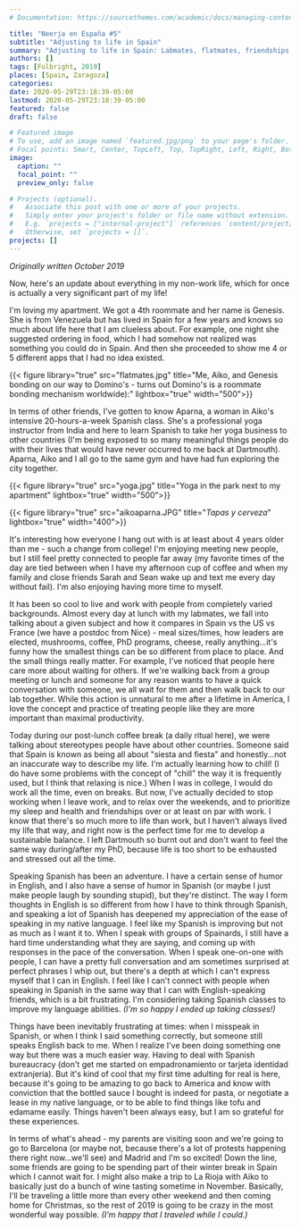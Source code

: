 ```yaml
---
# Documentation: https://sourcethemes.com/academic/docs/managing-content/

title: "Neerja en España #5"
subtitle: "Adjusting to life in Spain"
summary: "Adjusting to life in Spain: Labmates, flatmates, friendships and Spanish!"
authors: []
tags: [Fulbright, 2019]
places: [Spain, Zaragoza]
categories: 
date: 2020-05-29T23:18:39-05:00
lastmod: 2020-05-29T23:18:39-05:00
featured: false
draft: false

# Featured image
# To use, add an image named `featured.jpg/png` to your page's folder.
# Focal points: Smart, Center, TopLeft, Top, TopRight, Left, Right, BottomLeft, Bottom, BottomRight.
image:
  caption: ""
  focal_point: ""
  preview_only: false

# Projects (optional).
#   Associate this post with one or more of your projects.
#   Simply enter your project's folder or file name without extension.
#   E.g. `projects = ["internal-project"]` references `content/project/deep-learning/index.md`.
#   Otherwise, set `projects = []`.
projects: []
---
```

*Originally written October 2019*

Now, here's an update about everything in my non-work life, which for once is actually a very significant part of my life! 

I'm loving my apartment. We got a 4th roommate and her name is Genesis. She is from Venezuela but has lived in Spain for a few years and knows so much about life here that I am clueless about. For example, one night she suggested ordering in food, which I had somehow not realized was something you could do in Spain. And then she proceeded to show me 4 or 5 different apps that I had no idea existed.

 {{< figure library="true" src="flatmates.jpg" title="Me, Aiko, and Genesis bonding on our way to Domino's - turns out Domino's is a roommate bonding mechanism worldwide):" lightbox="true" width="500">}}


In terms of other friends, I've gotten to know Aparna, a woman in Aiko's intensive 20-hours-a-week Spanish class. She's a professional yoga instructor from India and here to learn Spanish to take her yoga business to other countries (I'm being exposed to so many meaningful things people do with their lives that would have never occurred to me back at Dartmouth). Aparna, Aiko and I all go to the same gym and have had fun exploring the city together. 

 {{< figure library="true" src="yoga.jpg" title="Yoga in the park next to my apartment" lightbox="true" width="500">}}

 {{< figure library="true" src="aikoaparna.JPG" title="*Tapas y cerveza*" lightbox="true" width="400">}}


It's interesting how everyone I hang out with is at least about 4 years older than me - such a change from college! I'm enjoying meeting new people, but I still feel pretty connected to people far away (my favorite times of the day are tied between when I have my afternoon cup of coffee and when my family and close friends Sarah and Sean wake up and text me every day without fail). I'm also enjoying having more time to myself.

It has been so cool to live and work with people from completely varied backgrounds. Almost every day at lunch with my labmates, we fall into talking about a given subject and how it compares in Spain vs the US vs France (we have a postdoc from Nice) - meal sizes/times, how leaders are elected, mushrooms, coffee, PhD programs, cheese, really anything...it's funny how the smallest things can be so different from place to place. And the small things really matter. For example, I've noticed that people here care more about waiting for others. If we're walking back from a group meeting or lunch and someone for any reason wants to have a quick conversation with someone, we all wait for them and then walk back to our lab together. While this action is unnatural to me after a lifetime in America, I love the concept and practice of treating people like they are more important than maximal productivity.

Today during our post-lunch coffee break (a daily ritual here), we were talking about stereotypes people have about other countries. Someone said that Spain is known as being all about "siesta and fiesta" and honestly...not an inaccurate way to describe my life. I'm actually learning how to chill! (I do have some problems with the concept of "chill" the way it is frequently used, but I think that relaxing is nice.) When I was in college, I would do work all the time, even on breaks. But now, I've actually decided to stop working when I leave work, and to relax over the weekends, and to prioritize my sleep and health and friendships over or at least on par with work. I know that there's so much more to life than work, but I haven't always lived my life that way, and right now is the perfect time for me to develop a sustainable balance. I left Dartmouth so burnt out and don't want to feel the same way during/after my PhD, because life is too short to be exhausted and stressed out all the time.

Speaking Spanish has been an adventure. I have a certain sense of humor in English, and I also have a sense of humor in Spanish (or maybe I just make people laugh by sounding stupid), but they're distinct. The way I form thoughts in English is so different from how I have to think through Spanish, and speaking a lot of Spanish has deepened my appreciation of the ease of speaking in my native language. I feel like my Spanish is improving but not as much as I want it to. When I speak with groups of Spainards, I still have a hard time understanding what they are saying, and coming up with responses in the pace of the conversation. When I speak one-on-one with people, I can have a pretty full conversation and am sometimes surprised at perfect phrases I whip out, but there's a depth at which I can't express myself that I can in English. I feel like I can't connect with people when speaking in Spanish in the same way that I can with English-speaking friends, which is a bit frustrating. I'm considering taking Spanish classes to improve my language abilities. *(I'm so happy I ended up taking classes!)*

Things have been inevitably frustrating at times: when I misspeak in Spanish, or when I think I said something correctly, but someone still speaks English back to me. When I realize I've been doing something one way but there was a much easier way. Having to deal with Spanish bureaucracy (don't get me started on empadronamiento or tarjeta identidad extranjeria). But it's kind of cool that my first time adulting for real is here, because it's going to be amazing to go back to America and know with conviction that the bottled sauce I bought is indeed for pasta, or negotiate a lease in my native language, or to be able to find things like tofu and edamame easily. Things haven't been always easy, but I am so grateful for these experiences.

In terms of what's ahead - my parents are visiting soon and we're going to go to Barcelona (or maybe not, because there's a lot of protests happening there right now...we'll see) and Madrid and I'm so excited! Down the line, some friends are going to be spending part of their winter break in Spain which I cannot wait for. I might also make a trip to La Rioja with Aiko to basically just do a bunch of wine tasting sometime in November. Basically, I'll be traveling a little more than every other weekend and then coming home for Christmas, so the rest of 2019 is going to be crazy in the most wonderful way possible. *(I'm happy that I traveled while I could.)*
